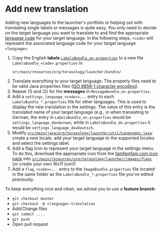 # Add new translation

Adding new languages to the launcher's portfolio or helping out with translating single labels or messages is quite easy.
You only need to decide on the target language you want to translate to and find the appropriate [language code](http://en.wikipedia.org/wiki/ISO_639-1) for your target language.
In the following steps, `<code>` will represent the associated language code for your target language `<language>`.

1. Copy the English **labels** [`LabelsBundle_en.properties`](https://github.com/MovingBlocks/TerasologyLauncher/blob/develop/src/main/resources/org/terasology/launcher/bundle/LabelsBundle_en.properties) to a new file `LabelsBundle_<code>.properties` in
   ```
   src/main/resources/org/terasology/launcher/bundle/
   ```
1. Translate everything to your target language. The property files need to be valid Java properties files ([ISO 8859-1 character encoding](http://docs.oracle.com/javase/7/docs/api/java/util/Properties.html)).
1. Repeat (1) and (2) for the **messages** in `MessageBundle_en.properties`.
1. Add a `settings_language_<code>=...` entry to each `LabelsBundle_*.properties` file for other languages. This is used to display the new translation in the settings. The value of this entry is the translated name of your target language (e.g., in when translating to German, the entry in `LabelsBundle_en.properties` would be `settings_language_de=German`, while in `LabelsBundle_de.properties` it would be `settings_language_de=Deutsch`.
1. Modify [`src/main/java/org/terasology/launcher/util/Languages.java`](https://github.com/MovingBlocks/TerasologyLauncher/blob/master/src/main/java/org/terasology/launcher/util/Languages.java): create a new locale, add your target language to the supported locales and select the settings label.
1. Add a flag icon to represent your target language in the settings menu. To do this, download the appropriate icon from the [famfamfam.com icon pack](http://www.famfamfam.com/lab/icons/flags/) into [`src/main/resources/org/terasology/launcher/images/flags`](https://github.com/MovingBlocks/TerasologyLauncher/tree/master/src/main/resources/org/terasology/launcher/images/flags) (or create your own 16x11 icon!)
1. Add a `flag_<code>=...` entry to the `ImageBundle.properties` file located in the same folder as the `LabelsBundle_*.properties` file you've edited previously.

To keep everything nice and clean, we advise you to use a **feature branch**:

- `git checkout master`
- `git checkout -b <language>-translation`
- Add/Change files
- `git commit ....`
- `git push`
- Open pull request
